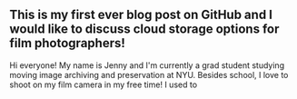 ## This is my first ever blog post on GitHub and I would like to discuss cloud storage options for film photographers!

Hi everyone! My name is Jenny and I'm currently a grad student studying moving image archiving and preservation at NYU.
Besides school, I love to shoot on my film camera in my free time! I used to 
